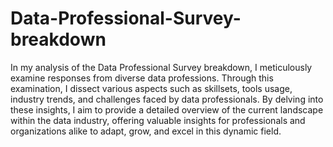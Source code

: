 # Data-Professional-Survey-breakdown
In my analysis of the Data Professional Survey breakdown, I meticulously examine responses from diverse data professions. Through this examination, I dissect various aspects such as skillsets, tools usage, industry trends, and challenges faced by data professionals. By delving into these insights, I aim to provide a detailed overview of the current landscape within the data industry, offering valuable insights for professionals and organizations alike to adapt, grow, and excel in this dynamic field.
